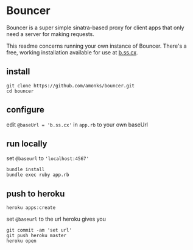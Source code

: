 # Bouncer

Bouncer is a super simple sinatra-based proxy for client apps that only need a server for making requests.

This readme concerns running your own instance of Bouncer. There's a free, working installation available for use at [b.ss.cx](http://b.youwouldntstealacar.com).

## install

	git clone https://github.com/amonks/bouncer.git
	cd bouncer

## configure

edit `@baseUrl = 'b.ss.cx'` in `app.rb` to your own baseUrl

## run locally

set `@baseurl` to `'localhost:4567'`

	bundle install 
	bundle exec ruby app.rb

## push to heroku

	heroku apps:create

set `@baseurl` to the url heroku gives you

	git commit -am 'set url'
	git push heroku master
	heroku open